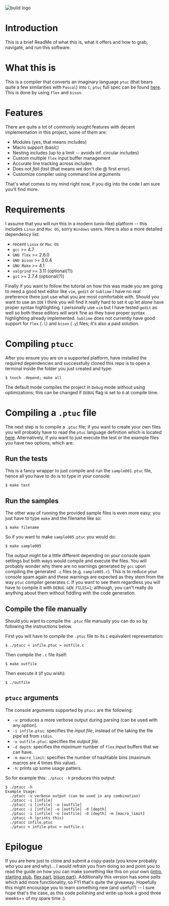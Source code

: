 ![build logo](https://travis-ci.org/andylamp/ptucc_compiler.svg?branch=master)

# Introduction

This is a brief ReadMe of what this is, what it offers and how to grab, 
navigate, and run this software.

# What this is

This is a compiler that converts an imaginary language `ptuc` (that bears quite 
a few similarities with `Pascal`) into `C`; `ptuc` full spec can be found [here][5]. 
This is done by using `flex` and `bison`.

# Features

There are quite a lot of commonly sought features with decent implementation 
in this project, some of them are:

 * Modules (yes, that means includes)
 * Macro support (basic) 
 * Nesting includes (up to a limit -- avoids inf. circular includes)
 * Custom multiple `flex` input buffer management
 * Accurate line tracking across includes
 * Does not *fail-fast* (that means we don't die @ first error).
 * Customize compiler using command line arguments

That's what comes to my mind right now, if you dig into the code I am sure
you'll find more.

# Requirements

I assume that you will run this in a modern (unix-like) platform
-- this includes `Linux` and `Mac OS`, sorry `Windows` users. Here is also
a more detailed dependency list:

* recent `Linux` or `Mac OS`
* `gcc` >= 4.7
* `GNU flex` >= 2.6.0
* `GNU bison` >= 3.0.4
* `GNU Make` >= 4.1
* `valgrind` >= 3.11 (optional(?))
* `git` >= 2.7.4 (optional(?))

Finally if you want to follow the tutorial on how this was made
you are going to need a good text editor like `vim`,
`gedit` or `Sublime` I have no real preference there just use
what you are most comfortable with. Should you want to use an `IDE`
I think you will find it really hard to set it up let alone have
proper syntax highlighting. I personally use `vim` but I have
tested `gedit` as well so both these editors will work fine
as they have proper syntax highlighting already implemented.
`Sublime` does not currently have good support for `flex` (`.l`)
and `bison` (`.y`) files; it's also a paid solution.


# Compiling `ptucc`

After you ensure you are on a supported platform, have
installed the required dependencies and successfully cloned this
repo is to open a terminal inside the folder you just created
and type:

```
$ touch .depend; make all
```

The default mode compiles the project in `Debug` mode without using 
optimizations; this can be changed if `DEBUG` flag is set to `0` at 
compile time.


# Compiling a `.ptuc` file

The next step is to compile a `.ptuc` file; if you want to create your 
own files you will probably have to read the `ptuc` language definition 
which is located [here][5]. Alternatively, if you want to just execute 
the test or the example files you have two options, which are:

## Run the tests

This is a fancy wrapper to just compile and run the `sample001.ptuc` file, 
hence all you have to do is to type in your console:

```
$ make test
```

## Run the samples

The other way of running the provided sample files is even more easy; 
you just have to type `make` and the filename like so:

```
$ make filename
```

So if you want to make `sample005.ptuc` you would do:

```
$ make sample005
```

The output might be a little different depending on your console spam 
settings but both ways would compile and execute the files. You will 
probably wonder why there are no warnings generated by `gcc` upon 
compiling the generated `.c` files (e.g. `sample005.c`). This is to 
reduce your console spam again and these warnings are expected as 
they stem from the way `ptuc` compiler generates `C`.  If you want 
to see them regardless you will have to compile it with 
`DEBUG_GEN_FILES=1`; although, you can't really do anything about 
them without fiddling with the code generation.

## Compile the file manually

Should you want to compile the `.ptuc` file manually you can do so by 
following the instructions below.

First you will have to compile the `.ptuc` file to its `C` equivalent 
representation:

```
$ ./ptucc < infile.ptuc > outfile.c
```
Then compile the `.c` file itself:
```
$ make outfile
```
Then execute it (if you wish):
```
$ ./outfile
```

## `ptucc` arguments

The console arguments supported by `ptucc` are the following:

* `-v`: produces a more verbose output during parsing (can be used with any option).
* `-i infile.ptuc`: specifies the *input file*, instead of the taking the file pipe'ed from `stdin`.
* `-o outfile.ptuc`: specifies the *output file*.
* `-d depth`: specifies the *maximum* number of `flex` input buffers that we can have.
* `-m macro_limit`: specifies the number of hashtable bins (maximum macros are 4 times this value).
* `-h`: prints up some usage patters.

So for example this: `./ptucc -h` produces this output:

```
$ ./ptucc -h
Example Usage:
  ./ptucc -v verbose output (can be used in any combination)
  ./ptucc -i [infile]
  ./ptucc -i [infile] -o [outfile]
  ./ptucc -i [infile] -o [outfile] -d [depth]
  ./ptucc -i [infile] -o [outfile] -d [depth] -m [macro_limit]
  ./ptucc -h (prints this)
  ./ptucc infile.ptuc
  ./ptucc < infile.ptuc > outfile.c
```

# Epilogue

If you are here just to clone and submit a copy-pasta (you know probably who 
you are and why)... I would refrain you from doing so and point you to read 
the guide on how you can make something like this on your own ([intro][1], 
[starting stub][2], [flex part][3], [bison part][4]). Additionally this 
version has some *salts* which add more functionality, so FYI that's quite 
the giveaway. Hopefully this might encourage you to learn something new (and 
useful?) -- I sure hope that's the case, as this code polishing and write-up 
took a good three weeks++ of my spare time :).

[1]: docs/intro.md
[2]: docs/ptuc_start.md
[3]: docs/ptuc_lexer.md
[4]: docs/ptuc_parser.md
[5]: docs/ptuc_spec.md
